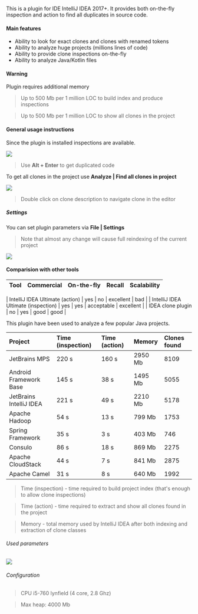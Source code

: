 This is a plugin for IDE IntelliJ IDEA 2017+. 
It provides both on-the-fly inspection and action to find all duplicates in source code.


#### Main features

- Ability to look for exact clones and clones with renamed tokens
- Ability to analyze huge projects (millions lines of code)
- Ability to provide clone inspections on-the-fly
- Ability to analyze Java/Kotlin files

#### Warning

Plugin requires additional memory

> Up to 500 Mb per 1 million LOC to build index and produce inspections 

> Up to 500 Mb per 1 million LOC to show all clones in the project

#### General usage instructions

Since the plugin is installed inspections are available. 

![](https://github.com/suhininalex/IdeaClonePlugin/blob/gh-pages/images/inspection.png?raw=true)

> Use **Alt + Enter** to get duplicated code

To get all clones in the project use **Analyze \| Find all clones in project**

![](https://github.com/suhininalex/IdeaClonePlugin/blob/gh-pages/images/locateclones.png?raw=true)

> Double click on clone description to navigate clone in the editor

##### Settings

You can set plugin parameters via **File \| Settings**

> Note that almost any change will cause full reindexing of the current project

![](https://github.com/suhininalex/IdeaClonePlugin/blob/gh-pages/images/find-configuration.png?raw=true)

#### Comparision with other tools

| Tool                                | Commercial | On-the-fly | Recall     | Scalability |
|:------------------------------------|:-----------|:-----------|:-----------|:------------|
<!---  
| PMD                                 | no         | no         | ?          | ?           |
| Checkstyle                          | no         | no         | ?          | ?           |
| Duplicate finder maven plugin       | no         | no         | ?          | ?           |
--->
| IntelliJ IDEA Ultimate (action)     | yes        | no         | excellent  | bad         |
| IntelliJ IDEA Ultimate (inspection) | yes        | yes        | acceptable | excellent   |
| IDEA clone plugin                   | no         | yes        | good       | good        |

<!---  

# ###### PMD

###### Checkstyle

###### Duplicate finder maven plugin

###### IntelliJ IDEA Ultimate

###### IDEA clone plugin

#### Tested projects

--->
This plugin have been used to analyze a few popular Java projects. 

| Project                 | Time (inspection) | Time (action) | Memory  | Clones found  |
|:------------------------|:------------------|:--------------|:--------|:--------------|
| JetBrains MPS           | 220 s             | 160 s         | 2950 Mb | 8109          |
| Android Framework Base  | 145 s             | 38 s          | 1495 Mb | 5055          |
| JetBrains IntelliJ IDEA | 221 s             | 49 s          | 2210 Mb | 5178          |
| Apache Hadoop           | 54 s              | 13 s          | 799 Mb  | 1753          |
| Spring Framework        | 35 s              | 3 s           | 403 Mb  | 746           |
| Consulo                 | 86 s              | 18 s          | 869 Mb  | 2275          |
| Apache CloudStack       | 44 s              | 7 s           | 841 Mb  | 2875          |
| Apache Camel            | 31 s              | 8 s           | 640 Mb  | 1992          |

> Time (inspection) - time required to build project index (that's enough to allow clone inspections)

> Time (action) - time required to extract and show all clones found in the project

> Memory - total memory used by IntelliJ IDEA after both indexing and extraction of clone classes 

###### Used parameters

![](https://github.com/suhininalex/IdeaClonePlugin/blob/gh-pages/images/test-configuration.png?raw=true)

###### Configuration

> CPU i5-760 lynfield (4 core, 2.8 Ghz) 

> Max heap: 4000 Mb
